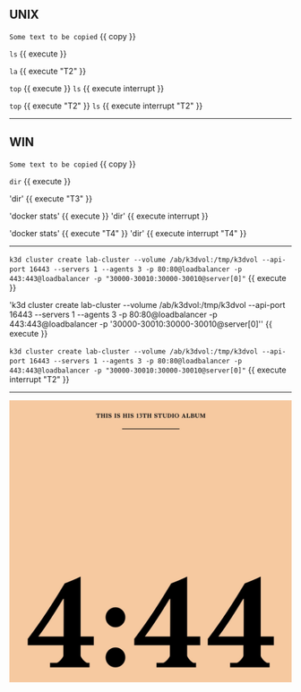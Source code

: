 ## UNIX

`Some text to be copied` {{ copy }}

`ls` {{ execute }}

`la` {{ execute "T2" }}

`top` {{ execute }}
`ls` {{ execute interrupt }}

`top` {{ execute "T2" }}
`ls` {{ execute interrupt "T2" }}

---

## WIN

`Some text to be copied` {{ copy }}

`dir` {{ execute }}

'dir' {{ execute "T3" }}

'docker stats' {{ execute }}
'dir' {{ execute interrupt }}

'docker stats' {{ execute "T4" }}
'dir' {{ execute interrupt "T4" }}

---

`k3d cluster create lab-cluster --volume /ab/k3dvol:/tmp/k3dvol --api-port 16443 --servers 1 --agents 3 -p 80:80@loadbalancer -p 443:443@loadbalancer -p "30000-30010:30000-30010@server[0]"` {{ execute }}

'k3d cluster create lab-cluster --volume /ab/k3dvol:/tmp/k3dvol --api-port 16443 --servers 1 --agents 3 -p 80:80@loadbalancer -p 443:443@loadbalancer -p '30000-30010:30000-30010@server[0]'' {{ execute }}

`k3d cluster create lab-cluster --volume /ab/k3dvol:/tmp/k3dvol --api-port 16443 --servers 1 --agents 3 -p 80:80@loadbalancer -p 443:443@loadbalancer -p "30000-30010:30000-30010@server[0]"` {{ execute interrupt "T2" }}

---

![Image should be here](image.jpg)
